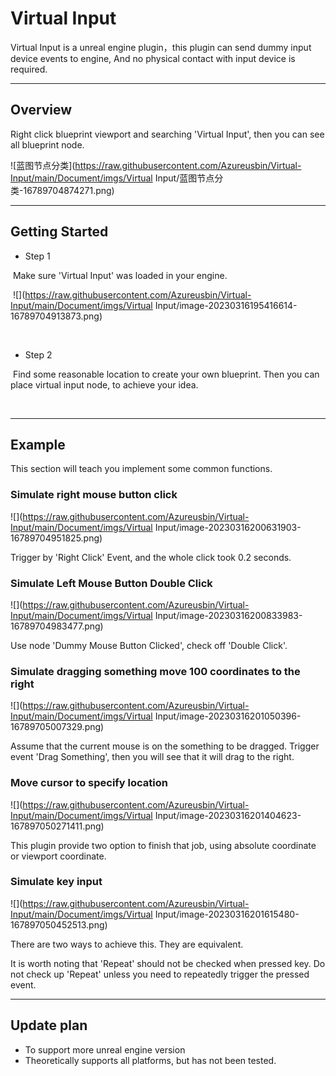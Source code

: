 # Virtual Input

Virtual Input is a unreal engine plugin，this plugin can send dummy input device events to engine, And no physical contact with input device is required.

------



## Overview

Right click blueprint viewport and searching 'Virtual Input', then you can see all blueprint node.

![蓝图节点分类](https://raw.githubusercontent.com/Azureusbin/Virtual-Input/main/Document/imgs/Virtual Input/蓝图节点分类-16789704874271.png)



------



## Getting Started

- Step 1


​		Make sure 'Virtual Input' was loaded in your engine.

​		![](https://raw.githubusercontent.com/Azureusbin/Virtual-Input/main/Document/imgs/Virtual Input/image-20230316195416614-16789704913873.png)

​	

- Step 2

​		Find some reasonable location to create your own blueprint. Then you can place virtual input node, to achieve your idea.

​		

------



##  Example

This section will teach you implement some common functions.



###  Simulate right mouse button click

![](https://raw.githubusercontent.com/Azureusbin/Virtual-Input/main/Document/imgs/Virtual Input/image-20230316200631903-16789704951825.png)

Trigger by 'Right Click' Event, and the whole click took 0.2 seconds.





###  Simulate Left Mouse Button Double Click

![](https://raw.githubusercontent.com/Azureusbin/Virtual-Input/main/Document/imgs/Virtual Input/image-20230316200833983-16789704983477.png)

Use node 'Dummy Mouse Button Clicked', check off 'Double Click'.





###  Simulate dragging something move 100 coordinates to the right

![](https://raw.githubusercontent.com/Azureusbin/Virtual-Input/main/Document/imgs/Virtual Input/image-20230316201050396-16789705007329.png)

Assume that the current mouse is on the something to be dragged. Trigger event 'Drag Something', then you will see that it will drag to the right.





###  Move cursor to specify location

![](https://raw.githubusercontent.com/Azureusbin/Virtual-Input/main/Document/imgs/Virtual Input/image-20230316201404623-167897050271411.png)

This plugin provide two option to finish that job, using absolute coordinate or viewport coordinate.





###  Simulate key input

![](https://raw.githubusercontent.com/Azureusbin/Virtual-Input/main/Document/imgs/Virtual Input/image-20230316201615480-167897050452513.png)

There are two ways to achieve this. They are equivalent.

It is worth noting that 'Repeat' should not be checked when pressed key. Do not check up 'Repeat' unless you need to repeatedly trigger the pressed event.



------

##  Update plan

- To support more unreal engine version
- Theoretically supports all platforms, but has not been tested.
